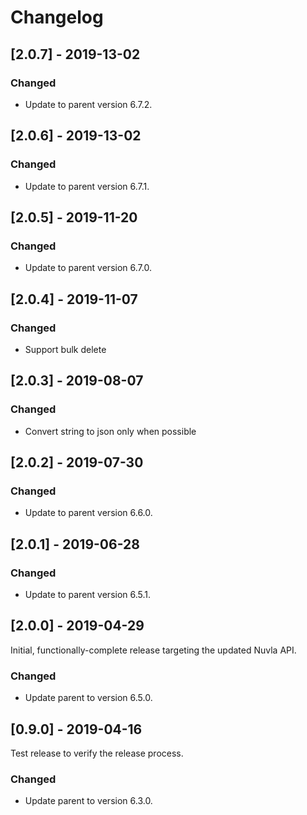 # Changelog

## [2.0.7] - 2019-13-02

### Changed

  - Update to parent version 6.7.2.

## [2.0.6] - 2019-13-02

### Changed

  - Update to parent version 6.7.1.

## [2.0.5] - 2019-11-20

### Changed

  - Update to parent version 6.7.0.

## [2.0.4] - 2019-11-07

### Changed

  - Support bulk delete

## [2.0.3] - 2019-08-07

### Changed

  - Convert string to json only when possible

## [2.0.2] - 2019-07-30

### Changed

  - Update to parent version 6.6.0.

## [2.0.1] - 2019-06-28

### Changed

  - Update to parent version 6.5.1.

## [2.0.0] - 2019-04-29

Initial, functionally-complete release targeting the updated Nuvla API.

### Changed

  - Update parent to version 6.5.0.

## [0.9.0] - 2019-04-16

Test release to verify the release process.

### Changed

  - Update parent to version 6.3.0.

 
